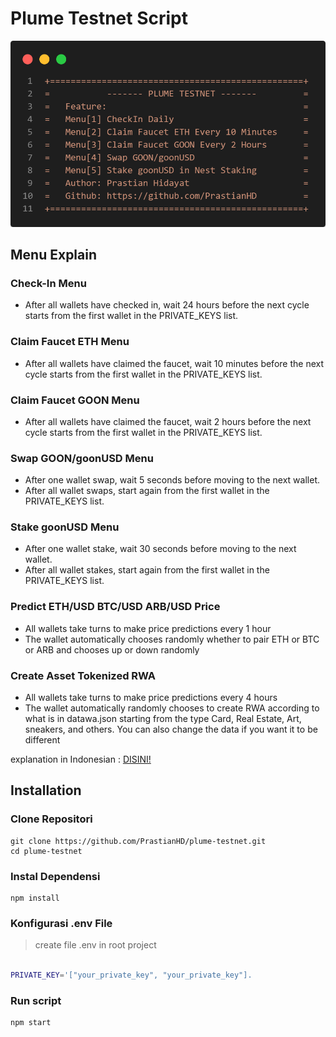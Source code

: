 # Plume Testnet Script

![logo](./utils/plume-testnet.png)

## Menu Explain
### Check-In Menu
- After all wallets have checked in, wait 24 hours before the next cycle starts from the first wallet in the PRIVATE_KEYS list.
### Claim Faucet ETH Menu
- After all wallets have claimed the faucet, wait 10 minutes before the next cycle starts from the first wallet in the PRIVATE_KEYS list.
### Claim Faucet GOON Menu
- After all wallets have claimed the faucet, wait 2 hours before the next cycle starts from the first wallet in the PRIVATE_KEYS list.
### Swap GOON/goonUSD Menu
- After one wallet swap, wait 5 seconds before moving to the next wallet.
- After all wallet swaps, start again from the first wallet in the PRIVATE_KEYS list.
### Stake goonUSD Menu
- After one wallet stake, wait 30 seconds before moving to the next wallet.
- After all wallet stakes, start again from the first wallet in the PRIVATE_KEYS list.
### Predict ETH/USD BTC/USD ARB/USD Price
- All wallets take turns to make price predictions every 1 hour
- The wallet automatically chooses randomly whether to pair ETH or BTC or ARB and chooses up or down randomly
### Create Asset Tokenized RWA
- All wallets take turns to make price predictions every 4 hours
- The wallet automatically randomly chooses to create RWA according to what is in datawa.json starting from the type Card, Real Estate, Art, sneakers, and others. You can also change the data if you want it to be different

explanation in Indonesian : [DISINI!](.READINDO.md)

## Installation 
### Clone Repositori
```
git clone https://github.com/PrastianHD/plume-testnet.git
cd plume-testnet
```

### Instal Dependensi
```
npm install
```

### Konfigurasi .env File

>create file .env in root project
```bash

PRIVATE_KEY='["your_private_key", "your_private_key"].
```

### Run script
```
npm start
```
